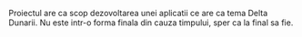 Proiectul are ca scop dezovoltarea unei aplicatii ce are ca tema Delta Dunarii. 
Nu este intr-o forma finala din cauza timpului, sper ca la final sa fie.